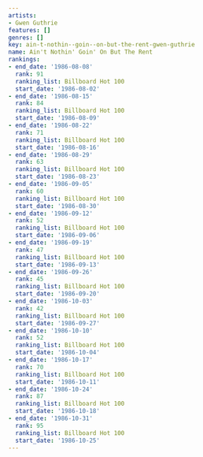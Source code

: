 ```yaml
---
artists:
- Gwen Guthrie
features: []
genres: []
key: ain-t-nothin--goin--on-but-the-rent-gwen-guthrie
name: Ain't Nothin' Goin' On But The Rent
rankings:
- end_date: '1986-08-08'
  rank: 91
  ranking_list: Billboard Hot 100
  start_date: '1986-08-02'
- end_date: '1986-08-15'
  rank: 84
  ranking_list: Billboard Hot 100
  start_date: '1986-08-09'
- end_date: '1986-08-22'
  rank: 71
  ranking_list: Billboard Hot 100
  start_date: '1986-08-16'
- end_date: '1986-08-29'
  rank: 63
  ranking_list: Billboard Hot 100
  start_date: '1986-08-23'
- end_date: '1986-09-05'
  rank: 60
  ranking_list: Billboard Hot 100
  start_date: '1986-08-30'
- end_date: '1986-09-12'
  rank: 52
  ranking_list: Billboard Hot 100
  start_date: '1986-09-06'
- end_date: '1986-09-19'
  rank: 47
  ranking_list: Billboard Hot 100
  start_date: '1986-09-13'
- end_date: '1986-09-26'
  rank: 45
  ranking_list: Billboard Hot 100
  start_date: '1986-09-20'
- end_date: '1986-10-03'
  rank: 42
  ranking_list: Billboard Hot 100
  start_date: '1986-09-27'
- end_date: '1986-10-10'
  rank: 52
  ranking_list: Billboard Hot 100
  start_date: '1986-10-04'
- end_date: '1986-10-17'
  rank: 70
  ranking_list: Billboard Hot 100
  start_date: '1986-10-11'
- end_date: '1986-10-24'
  rank: 87
  ranking_list: Billboard Hot 100
  start_date: '1986-10-18'
- end_date: '1986-10-31'
  rank: 95
  ranking_list: Billboard Hot 100
  start_date: '1986-10-25'
---
```


